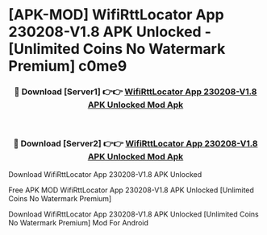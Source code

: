 # [APK-MOD] WifiRttLocator App 230208-V1.8 APK Unlocked - [Unlimited Coins No Watermark Premium] c0me9



<div align="center">
<h3>🔴 Download [Server1] 👉👉 <a href="https://momento.my/?title=WifiRttLocator_App_230208-V1.8_APK_Unlocked">WifiRttLocator App 230208-V1.8 APK Unlocked Mod Apk</a></h3><br>

<h3>🔴 Download [Server2] 👉👉 <a href="https://momento.my/?title=WifiRttLocator_App_230208-V1.8_APK_Unlocked">WifiRttLocator App 230208-V1.8 APK Unlocked Mod Apk</a></h3>
</div>



Download WifiRttLocator App 230208-V1.8 APK Unlocked 

Free APK MOD WifiRttLocator App 230208-V1.8 APK Unlocked [Unlimited Coins No Watermark Premium]

Download WifiRttLocator App 230208-V1.8 APK Unlocked [Unlimited Coins No Watermark Premium] Mod For Android
